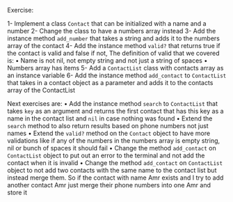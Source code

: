 Exercise:

1- Implement a class `Contact` that can be initialized with a name and a number
2- Change the class to have a numbers array instead
3- Add the instance method `add_number` that takes a string and adds it to the numbers array of the contact
4- Add the instance method `valid?` that returns true if the contact is valid and false if not, The definition of valid that we covered is:
• Name is not nil, not empty string and not just a string of spaces
• Numbers array has items
5- Add a `ContactList` class with contacts array as an instance variable
6- Add the instance method `add_contact` to `ContactList` that takes in a contact object as a parameter and adds it to the contacts array of the ContactList




Next exercises are:
• Add the instance method `search` to `ContactList` that takes `key` as an argument and returns the first contact that has this key as a name in the contact list and `nil` in case nothing was found
• Extend the `search` method to also return results based on phone numbers not just names
• Extend the `valid?` method on the `Contact` object to have more validations like if any of the numbers in the numbers array is empty string, nil or bunch of spaces it should fail
• Change the method `add_contact` on `ContactList` object to put out an error to the terminal and not add the contact when it is invalid
• Change the method `add_contact` on `ContactList` object to not add two contacts with the same name to the contact list but instead merge them. So if the contact with name Amr exists and I try to add another contact Amr just merge their phone numbers into one Amr and store it
